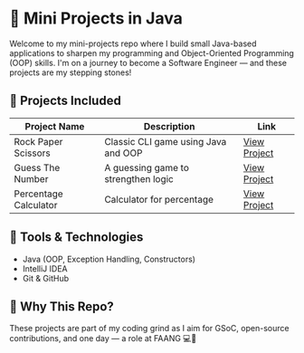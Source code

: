 # 🚀 Mini Projects in Java

Welcome to my mini-projects repo where I build small Java-based applications to sharpen my programming and Object-Oriented Programming (OOP) skills. I'm on a journey to become a Software Engineer — and these projects are my stepping stones!

## 🔧 Projects Included

| Project Name          | Description                            | Link                         |
|-----------------------|----------------------------------------|------------------------------|
| Rock Paper Scissors   | Classic CLI game using Java and OOP    | [View Project](./RockPaperScissorsGame) |
| Guess The Number      | A guessing game to strengthen logic    | [View Project](./GuessTheNumber) |
| Percentage Calculator | Calculator for percentage              | [View Project](https://github.com/Namit-07/Mini-Projects/blob/main/src/Class_XII_percentage_calculator.java) |

## 📌 Tools & Technologies
- Java (OOP, Exception Handling, Constructors)
- IntelliJ IDEA
- Git & GitHub

## 🧠 Why This Repo?
These projects are part of my coding grind as I aim for GSoC, open-source contributions, and one day — a role at FAANG 💻🚀

